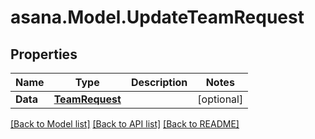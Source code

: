 
# asana.Model.UpdateTeamRequest

## Properties

Name | Type | Description | Notes
------------ | ------------- | ------------- | -------------
**Data** | [**TeamRequest**](TeamRequest.md) |  | [optional] 

[[Back to Model list]](../README.md#documentation-for-models)
[[Back to API list]](../README.md#documentation-for-api-endpoints)
[[Back to README]](../README.md)

